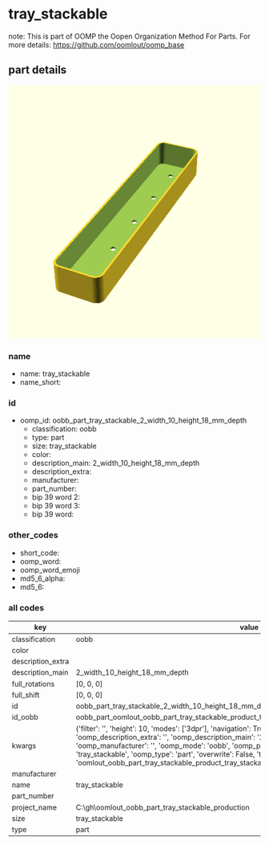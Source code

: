 # tray_stackable  

note: This is part of OOMP the Oopen Organization Method For Parts. For more details: https://github.com/oomlout/oomp_base

##  part details
  

[![](3dpr.png)](3dpr.png)





### name
* name: tray_stackable
* name_short: 
### id
* oomp_id: oobb_part_tray_stackable_2_width_10_height_18_mm_depth
  * classification: oobb
  * type: part
  * size: tray_stackable
  * color: 
  * description_main: 2_width_10_height_18_mm_depth
  * description_extra: 
  * manufacturer: 
  * part_number: 
  * bip 39 word 2: 
  * bip 39 word 3: 
  * bip 39 word: 

### other_codes
* short_code: 
* oomp_word: 
* oomp_word_emoji 
* md5_6_alpha: 
* md5_6: 









### all codes 
| key | value |  
| --- | --- |  
| classification | oobb |  
| color |  |  
| description_extra |  |  
| description_main | 2_width_10_height_18_mm_depth |  
| full_rotations | [0, 0, 0] |  
| full_shift | [0, 0, 0] |  
| id | oobb_part_tray_stackable_2_width_10_height_18_mm_depth |  
| id_oobb | oobb_part_oomlout_oobb_part_tray_stackable_product_tray_stackable_2_width_10_height_18_mm_depth |  
| kwargs | {'filter': '', 'height': 10, 'modes': ['3dpr'], 'navigation': True, 'oomp_classification': 'oobb', 'oomp_color': '', 'oomp_description_extra': '', 'oomp_description_main': '2_width_10_height_18_mm_depth', 'oomp_manufacturer': '', 'oomp_mode': 'oobb', 'oomp_part_number': '', 'oomp_run': True, 'oomp_size': 'tray_stackable', 'oomp_type': 'part', 'overwrite': False, 'thickness': 18, 'typ': 'all', 'type': 'oomlout_oobb_part_tray_stackable_product_tray_stackable', 'width': 2} |  
| manufacturer |  |  
| name | tray_stackable |  
| part_number |  |  
| project_name | C:\gh\oomlout_oobb_part_tray_stackable_production |  
| size | tray_stackable |  
| type | part |  
